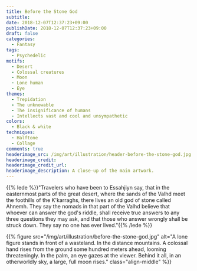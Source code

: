 ```yaml
---
title: Before the Stone God
subtitle:
date: 2018-12-07T12:37:23+09:00
publishDate: 2018-12-07T12:37:23+09:00
draft: false
categories:
  - Fantasy
tags:
  - Psychedelic
motifs:
  - Desert
  - Colossal creatures
  - Moon
  - Lone human
  - Eye
themes:
  - Trepidation
  - The unknowable
  - The insignificance of humans
  - Intellects vast and cool and unsympathetic
colors:
  - Black & white
techniques:
  - Halftone
  - Collage
comments: true
headerimage_src: /img/art/illustration/header-before-the-stone-god.jpg
headerimage_credit:
headerimage_credit_url:
headerimage_description: A close-up of the main artwork.
---
```


{{% lede %}}"Travelers who have been to Essahjiyn say, that in the easternmost parts of the great desert, where the sands of the Valhd meet the foothills of the K'karraghs, there lives an old god of stone called Ahnemh. They say the nomads in that part of the Valhd believe that whoever can answer the god's riddle, shall receive true answers to any three questions they may ask, and that those who answer wrongly shall be struck down. They say no one has ever lived."{{% /lede %}}<!--more-->

{{% figure src="/img/art/illustration/before-the-stone-god.jpg" alt="A lone figure stands in front of a wasteland. In the distance mountains. A colossal hand rises from the ground some hundred meters ahead, looming threateningly. In the palm, an eye gazes at the viewer. Behind it all, in an otherworldly sky, a large, full moon rises." class="align-middle" %}}
